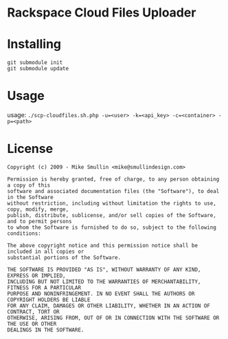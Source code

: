 # Rackspace Cloud Files Uploader

Installing
==========

    git submodule init
    git submodule update

Usage
=====
usage: `./scp-cloudfiles.sh.php -u=<user> -k=<api_key> -c=<container> -p=<path>`

License
=======

    Copyright (c) 2009 - Mike Smullin <mike@smullindesign.com>

    Permission is hereby granted, free of charge, to any person obtaining a copy of this 
    software and associated documentation files (the "Software"), to deal in the Software 
    without restriction, including without limitation the rights to use, copy, modify, merge, 
    publish, distribute, sublicense, and/or sell copies of the Software, and to permit persons 
    to whom the Software is furnished to do so, subject to the following conditions:

    The above copyright notice and this permission notice shall be included in all copies or 
    substantial portions of the Software.
    
    THE SOFTWARE IS PROVIDED "AS IS", WITHOUT WARRANTY OF ANY KIND, EXPRESS OR IMPLIED, 
    INCLUDING BUT NOT LIMITED TO THE WARRANTIES OF MERCHANTABILITY, FITNESS FOR A PARTICULAR 
    PURPOSE AND NONINFRINGEMENT. IN NO EVENT SHALL THE AUTHORS OR COPYRIGHT HOLDERS BE LIABLE 
    FOR ANY CLAIM, DAMAGES OR OTHER LIABILITY, WHETHER IN AN ACTION OF CONTRACT, TORT OR 
    OTHERWISE, ARISING FROM, OUT OF OR IN CONNECTION WITH THE SOFTWARE OR THE USE OR OTHER 
    DEALINGS IN THE SOFTWARE.